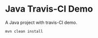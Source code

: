 Java Travis-CI Demo
===================

A Java project with travis-CI demo.

```
mvn clean install
```
